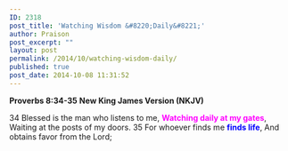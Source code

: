 ```yaml
---
ID: 2318
post_title: 'Watching Wisdom &#8220;Daily&#8221;'
author: Praison
post_excerpt: ""
layout: post
permalink: /2014/10/watching-wisdom-daily/
published: true
post_date: 2014-10-08 11:31:52
---
```

<strong>Proverbs 8:34-35</strong>
<strong> New King James Version (NKJV)</strong>

34 Blessed is the man who listens to me,
<span style="color: #ff00ff;"><strong>Watching daily at my gates</strong></span>,
Waiting at the posts of my doors.
35 For whoever finds me <span style="color: #0000ff;"><strong>finds life</strong></span>,
And obtains favor from the Lord;